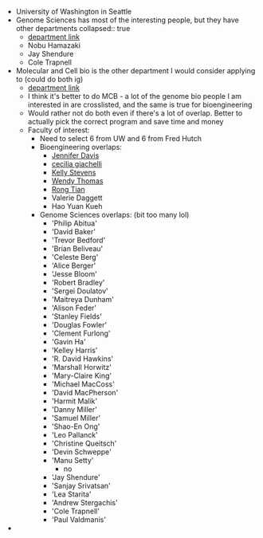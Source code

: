 - University of Washington in Seattle
- Genome Sciences has most of the interesting people, but they have other departments
  collapsed:: true
	- [department link](https://www.gs.washington.edu/index.htm)
	- Nobu Hamazaki
	- Jay Shendure
	- Cole Trapnell
- Molecular and Cell bio is the other department I would consider applying to (could do both ig)
	- [department link](https://mcb-seattle.edu/)
	- I think it's better to do MCB - a lot of the genome bio people I am interested in are crosslisted, and the same is true for bioengineering
	- Would rather not do both even if there's a lot of overlap. Better to actually pick the correct program and save time and money
	- Faculty of interest:
		- Need to select 6 from UW and 6 from Fred Hutch
		- Bioengineering overlaps:
			- [Jennifer Davis](https://mcb-seattle.edu/faculty_profiles/davis-jennifer/)
			- [cecilia giachelli](https://mcb-seattle.edu/faculty_profiles/giachelli-cecilia/)
			- [Kelly Stevens](https://mcb-seattle.edu/faculty_profiles/stevens-kelly/)
			- [Wendy Thomas](https://mcb-seattle.edu/faculty_profiles/thomas-wendy/)
			- [Rong Tian](https://mcb-seattle.edu/faculty_profiles/tian-rong/)
			- Valerie Daggett
			- Hao Yuan Kueh
		- Genome Sciences overlaps: (bit too many lol)
			- 'Philip Abitua'
			- 'David Baker'
			- 'Trevor Bedford'
			- 'Brian Beliveau'
			- 'Celeste Berg'
			- 'Alice Berger'
			- 'Jesse Bloom'
			- 'Robert Bradley'
			- 'Sergei Doulatov'
			- 'Maitreya Dunham'
			- 'Alison Feder'
			- 'Stanley Fields'
			- 'Douglas Fowler'
			- 'Clement Furlong'
			- 'Gavin Ha'
			- 'Kelley Harris'
			- 'R. David Hawkins'
			- 'Marshall Horwitz'
			- 'Mary-Claire King'
			- 'Michael MacCoss'
			- 'David MacPherson'
			- 'Harmit Malik'
			- 'Danny Miller'
			- 'Samuel Miller'
			- 'Shao-En Ong'
			- 'Leo Pallanck'
			- 'Christine Queitsch'
			- 'Devin Schweppe'
			- 'Manu Setty'
				- no
			- 'Jay Shendure'
			- 'Sanjay Srivatsan'
			- 'Lea Starita'
			- 'Andrew Stergachis'
			- 'Cole Trapnell'
			- 'Paul Valdmanis'
-